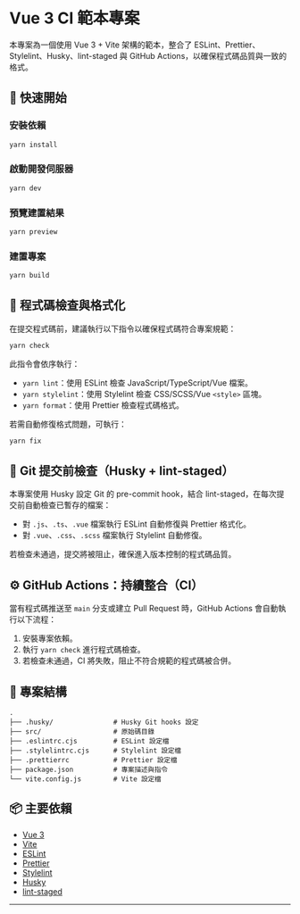 # Vue 3 CI 範本專案

本專案為一個使用 Vue 3 + Vite 架構的範本，整合了 ESLint、Prettier、Stylelint、Husky、lint-staged 與 GitHub Actions，以確保程式碼品質與一致的格式。

## 🚀 快速開始

### 安裝依賴

```bash
yarn install
```

### 啟動開發伺服器

```bash
yarn dev
```

### 預覽建置結果

```bash
yarn preview
```

### 建置專案

```bash
yarn build
```

## 🧪 程式碼檢查與格式化

在提交程式碼前，建議執行以下指令以確保程式碼符合專案規範：

```bash
yarn check
```

此指令會依序執行：

- `yarn lint`：使用 ESLint 檢查 JavaScript/TypeScript/Vue 檔案。
- `yarn stylelint`：使用 Stylelint 檢查 CSS/SCSS/Vue `<style>` 區塊。
- `yarn format`：使用 Prettier 檢查程式碼格式。

若需自動修復格式問題，可執行：

```bash
yarn fix
```

## 🔐 Git 提交前檢查（Husky + lint-staged）

本專案使用 Husky 設定 Git 的 pre-commit hook，結合 lint-staged，在每次提交前自動檢查已暫存的檔案：

- 對 `.js`、`.ts`、`.vue` 檔案執行 ESLint 自動修復與 Prettier 格式化。
- 對 `.vue`、`.css`、`.scss` 檔案執行 Stylelint 自動修復。

若檢查未通過，提交將被阻止，確保進入版本控制的程式碼品質。

## ⚙️ GitHub Actions：持續整合（CI）

當有程式碼推送至 `main` 分支或建立 Pull Request 時，GitHub Actions 會自動執行以下流程：

1. 安裝專案依賴。
2. 執行 `yarn check` 進行程式碼檢查。
3. 若檢查未通過，CI 將失敗，阻止不符合規範的程式碼被合併。

## 📁 專案結構

```
.
├── .husky/               # Husky Git hooks 設定
├── src/                  # 原始碼目錄
├── .eslintrc.cjs         # ESLint 設定檔
├── .stylelintrc.cjs      # Stylelint 設定檔
├── .prettierrc           # Prettier 設定檔
├── package.json          # 專案描述與指令
└── vite.config.js        # Vite 設定檔
```

## 📦 主要依賴

- [Vue 3](https://vuejs.org/)
- [Vite](https://vitejs.dev/)
- [ESLint](https://eslint.org/)
- [Prettier](https://prettier.io/)
- [Stylelint](https://stylelint.io/)
- [Husky](https://typicode.github.io/husky/#/)
- [lint-staged](https://github.com/okonet/lint-staged)

---
